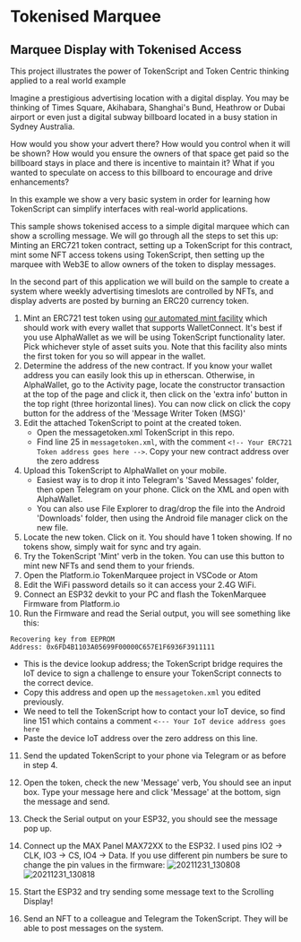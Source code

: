 # Tokenised Marquee
## Marquee Display with Tokenised Access

This project illustrates the power of TokenScript and Token Centric thinking applied to a real world example

Imagine a prestigious advertising location with a digital display. You may be thinking of Times Square, Akihabara, Shanghai's Bund, Heathrow or Dubai airport or even just a digital subway billboard located in a busy station in Sydney Australia.

How would you show your advert there? How would you control when it will be shown? How would you ensure the owners of that space get paid so the billboard stays in place and there is incentive to maintain it? What if you wanted to speculate on access to this billboard to encourage and drive enhancements?

In this example we show a very basic system in order for learning how TokenScript can simplify interfaces with real-world applications.

This sample shows tokenised access to a simple digital marquee which can show a scrolling message. We will go through all the steps to set this up: Minting an ERC721 token contract, setting up a TokenScript for this contract, mint some NFT access tokens using TokenScript, then setting up the marquee with Web3E to allow owners of the token to display messages. 

In the second part of this application we will build on the sample to create a system where weekly advertising timeslots are controlled by NFTs, and display adverts are posted by burning an ERC20 currency token.

1. Mint an ERC721 test token using [our automated mint facility](https://jamessmartcell.github.io/) which should work with every wallet that supports WalletConnect. It's best if you use AlphaWallet as we will be using TokenScript functionality later. Pick whichever style of asset suits you. Note that this facility also mints the first token for you so will appear in the wallet.
2. Determine the address of the new contract. If you know your wallet address you can easily look this up in etherscan. Otherwise, in AlphaWallet, go to the Activity page, locate the constructor transaction at the top of the page and click it, then click on the 'extra info' button in the top right (three horizontal lines). You can now click on click the copy button for the address of the 'Message Writer Token (MSG)' 
3. Edit the attached TokenScript to point at the created token.
   - Open the messagetoken.xml TokenScript in this repo.
   - Find line 25 in ```messagetoken.xml```, with the comment ```<!-- Your ERC721 Token address goes here -->```. Copy your new contract address over the zero address
4. Upload this TokenScript to AlphaWallet on your mobile. 
   - Easiest way is to drop it into Telegram's 'Saved Messages' folder, then open Telegram on your phone. Click on the XML and open with AlphaWallet. 
   - You can also use File Explorer to drag/drop the file into the Android 'Downloads' folder, then using the Android file manager click on the new file.
5. Locate the new token. Click on it. You should have 1 token showing. If no tokens show, simply wait for sync and try again.
6. Try the TokenScript 'Mint' verb in the token. You can use this button to mint new NFTs and send them to your friends.
7. Open the Platform.io TokenMarquee project in VSCode or Atom
8. Edit the WiFi password details so it can access your 2.4G WiFi.
9. Connect an ESP32 devkit to your PC and flash the TokenMarquee Firmware from Platform.io
10. Run the Firmware and read the Serial output, you will see something like this:

```
Recovering key from EEPROM
Address: 0x6FD4B1103A05699F00000C657E1F6936F3911111
```
   - This is the device lookup address; the TokenScript bridge requires the IoT device to sign a challenge to ensure your TokenScript connects to the correct device.
   - Copy this address and open up the ```messagetoken.xml``` you edited previously. 
   - We need to tell the TokenScript how to contact your IoT device, so find line 151 which contains a comment ```<--- Your IoT device address goes here```
   - Paste the device IoT address over the zero address on this line.

11. Send the updated TokenScript to your phone via Telegram or as before in step 4.
12. Open the token, check the new 'Message' verb, You should see an input box. Type your message here and click 'Message' at the bottom, sign the message and send.
13. Check the Serial output on your ESP32, you should see the message pop up.
14. Connect up the MAX Panel MAX72XX to the ESP32. I used pins IO2 -> CLK, IO3 -> CS, IO4 -> Data. If you use different pin numbers be sure to change the pin values in the firmware:
![20211231_130808](https://user-images.githubusercontent.com/12689544/147801471-f81f4a85-a3d1-44a6-8a69-2e46ff00588e.jpg)
![20211231_130818](https://user-images.githubusercontent.com/12689544/147801472-60174788-9216-4981-997b-6b2702a9ed0c.jpg)

15. Start the ESP32 and try sending some message text to the Scrolling Display!
16. Send an NFT to a colleague and Telegram the TokenScript. They will be able to post messages on the system.

